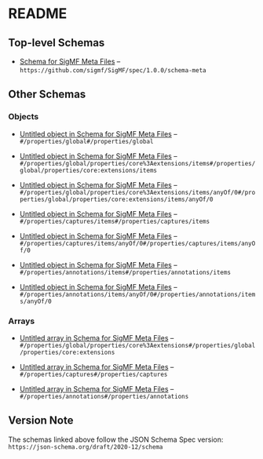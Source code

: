# README

## Top-level Schemas

*   [Schema for SigMF Meta Files](./sigmf.md) – `https://github.com/sigmf/SigMF/spec/1.0.0/schema-meta`

## Other Schemas

### Objects

*   [Untitled object in Schema for SigMF Meta Files](./sigmf-properties-global.md "The global object consists of key/value pairs that provide information applicable to the entire Dataset") – `#/properties/global#/properties/global`

*   [Untitled object in Schema for SigMF Meta Files](./sigmf-properties-global-properties-coreextensions-items.md) – `#/properties/global/properties/core%3Aextensions/items#/properties/global/properties/core:extensions/items`

*   [Untitled object in Schema for SigMF Meta Files](./sigmf-properties-global-properties-coreextensions-items-anyof-0.md) – `#/properties/global/properties/core%3Aextensions/items/anyOf/0#/properties/global/properties/core:extensions/items/anyOf/0`

*   [Untitled object in Schema for SigMF Meta Files](./sigmf-properties-captures-items.md) – `#/properties/captures/items#/properties/captures/items`

*   [Untitled object in Schema for SigMF Meta Files](./sigmf-properties-captures-items-anyof-0.md) – `#/properties/captures/items/anyOf/0#/properties/captures/items/anyOf/0`

*   [Untitled object in Schema for SigMF Meta Files](./sigmf-properties-annotations-items.md) – `#/properties/annotations/items#/properties/annotations/items`

*   [Untitled object in Schema for SigMF Meta Files](./sigmf-properties-annotations-items-anyof-0.md "The annotations value is an array of annotation segment objects that describe anything regarding the signal data not part of the Captures and Global objects") – `#/properties/annotations/items/anyOf/0#/properties/annotations/items/anyOf/0`

### Arrays

*   [Untitled array in Schema for SigMF Meta Files](./sigmf-properties-global-properties-coreextensions.md "The core:extensions field in the Global Object is an array of extension objects that describe SigMF extensions") – `#/properties/global/properties/core%3Aextensions#/properties/global/properties/core:extensions`

*   [Untitled array in Schema for SigMF Meta Files](./sigmf-properties-captures.md "The captures value is an array of capture segment objects that describe the parameters of the signal capture") – `#/properties/captures#/properties/captures`

*   [Untitled array in Schema for SigMF Meta Files](./sigmf-properties-annotations.md "The annotations value is an array of annotation segment objects that describe anything regarding the signal data not part of the Captures and Global objects") – `#/properties/annotations#/properties/annotations`

## Version Note

The schemas linked above follow the JSON Schema Spec version: `https://json-schema.org/draft/2020-12/schema`
